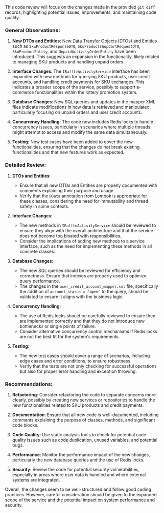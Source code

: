 This code review will focus on the changes made in the provided `git diff` records, highlighting potential issues, improvements, and maintaining code quality.

### General Observations:

1. **New DTOs and Entities**: New Data Transfer Objects (DTOs) and Entities such as `SkuProductResponseDTO`, `SkuProductShopCartRequestDTO`, `SkuProductEntity`, and `UnpaidActivityOrderEntity` have been introduced. This suggests an expansion in the functionality, likely related to managing SKU products and handling unpaid orders.

2. **Interface Changes**: The `IRaffleActivityService` interface has been expanded with new methods for querying SKU products, user credit accounts, and handling credit payments for SKU exchanges. This indicates a broader scope of the service, possibly to support e-commerce functionalities within the lottery promotion system.

3. **Database Changes**: New SQL queries and updates in the mapper XML files indicate modifications in how data is retrieved and manipulated, particularly focusing on unpaid orders and user credit accounts.

4. **Concurrency Handling**: The code now includes Redis locks to handle concurrency issues, particularly in scenarios where multiple threads might attempt to access and modify the same data simultaneously.

5. **Testing**: New test cases have been added to cover the new functionalities, ensuring that the changes do not break existing functionalities and that new features work as expected.

### Detailed Review:

1. **DTOs and Entities**:
   - Ensure that all new DTOs and Entities are properly documented with comments explaining their purpose and usage.
   - Verify that the `@Data` annotation from Lombok is appropriate for these classes, considering the need for immutability and thread safety in some contexts.

2. **Interface Changes**:
   - The new methods in `IRaffleActivityService` should be reviewed to ensure they align with the overall architecture and that the service does not become too bloated with responsibilities.
   - Consider the implications of adding new methods to a service interface, such as the need for implementing these methods in all concrete classes.

3. **Database Changes**:
   - The new SQL queries should be reviewed for efficiency and correctness. Ensure that indexes are properly used to optimize query performance.
   - The changes in the `user_credit_account_mapper.xml` file, specifically the addition of `account_status = 'open'` to the query, should be validated to ensure it aligns with the business logic.

4. **Concurrency Handling**:
   - The use of Redis locks should be carefully reviewed to ensure they are implemented correctly and that they do not introduce new bottlenecks or single points of failure.
   - Consider alternative concurrency control mechanisms if Redis locks are not the best fit for the system's requirements.

5. **Testing**:
   - The new test cases should cover a range of scenarios, including edge cases and error conditions, to ensure robustness.
   - Verify that the tests are not only checking for successful operations but also for proper error handling and exception throwing.

### Recommendations:

1. **Refactoring**: Consider refactoring the code to separate concerns more clearly, possibly by creating new services or repositories to handle the new functionalities related to SKU products and credit payments.

2. **Documentation**: Ensure that all new code is well-documented, including comments explaining the purpose of classes, methods, and significant code blocks.

3. **Code Quality**: Use static analysis tools to check for potential code quality issues such as code duplication, unused variables, and potential bugs.

4. **Performance**: Monitor the performance impact of the new changes, particularly the new database queries and the use of Redis locks.

5. **Security**: Review the code for potential security vulnerabilities, especially in areas where user data is handled and where external systems are integrated.

Overall, the changes seem to be well-structured and follow good coding practices. However, careful consideration should be given to the expanded scope of the service and the potential impact on system performance and security.